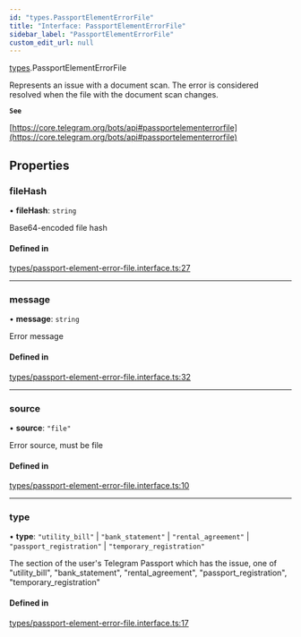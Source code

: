 ```yaml
---
id: "types.PassportElementErrorFile"
title: "Interface: PassportElementErrorFile"
sidebar_label: "PassportElementErrorFile"
custom_edit_url: null
---
```


[types](../modules/types.md).PassportElementErrorFile

Represents an issue with a document scan. The error is considered resolved when
the file with the document scan changes.

**`See`**

[https://core.telegram.org/bots/api#passportelementerrorfile](https://core.telegram.org/bots/api#passportelementerrorfile)

## Properties

### fileHash

• **fileHash**: `string`

Base64-encoded file hash

#### Defined in

[types/passport-element-error-file.interface.ts:27](https://github.com/DeityLamb/telegramjs/blob/32b4cca/packages/common/lib/interfaces/types/passport-element-error-file.interface.ts#L27)

___

### message

• **message**: `string`

Error message

#### Defined in

[types/passport-element-error-file.interface.ts:32](https://github.com/DeityLamb/telegramjs/blob/32b4cca/packages/common/lib/interfaces/types/passport-element-error-file.interface.ts#L32)

___

### source

• **source**: ``"file"``

Error source, must be file

#### Defined in

[types/passport-element-error-file.interface.ts:10](https://github.com/DeityLamb/telegramjs/blob/32b4cca/packages/common/lib/interfaces/types/passport-element-error-file.interface.ts#L10)

___

### type

• **type**: ``"utility_bill"`` \| ``"bank_statement"`` \| ``"rental_agreement"`` \| ``"passport_registration"`` \| ``"temporary_registration"``

The section of the user's Telegram Passport which has the issue, one of
"utility_bill", "bank_statement", "rental_agreement", "passport_registration",
"temporary_registration"

#### Defined in

[types/passport-element-error-file.interface.ts:17](https://github.com/DeityLamb/telegramjs/blob/32b4cca/packages/common/lib/interfaces/types/passport-element-error-file.interface.ts#L17)
